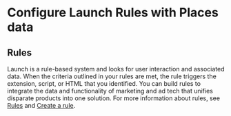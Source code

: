 # Configure Launch Rules with Places data

## Rules

Launch is a rule-based system and looks for user interaction and associated data. When the criteria outlined in your rules are met, the rule triggers the extension, script, or HTML that you identified. You can build rules to integrate the data and functionality of marketing and ad tech that unifies disparate products into one solution. For more information about rules, see [Rules](https://docs.adobelaunch.com/managing-resources/rules) and [Create a rule](https://docs.adobelaunch.com/launch-reference/managing-resources/rules#create-a-rule).

## 


